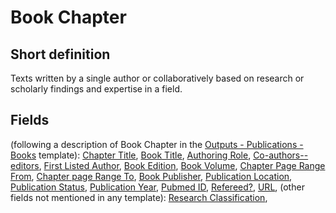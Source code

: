 # Book Chapter
## Short definition
Texts written by a single author or collaboratively based on research or scholarly findings and expertise in a field.
## Fields
(following a description of Book Chapter in the [Outputs - Publications - Books](../Templates/Outputs%20-%20Publications%20-%20Books.md) template):
[Chapter Title](../Object-Fields/Book%20Chapter/Chapter%20Title.md),
[Book Title](../Object-Fields/Book%20Chapter/Book%20Title.md),
[Authoring Role](../Object-Fields/Book%20Chapter/Authoring%20Role.md),
[Co-authors--editors](../Object-Fields/Book%20Chapter/Co-authors--editors.md),
[First Listed Author](../Object-Fields/Book%20Chapter/First%20Listed%20Author.md),
[Book Edition](../Object-Fields/Book%20Chapter/Book%20Edition.md),
[Book Volume](../Object-Fields/Book%20Chapter/Book%20Volume.md),
[Chapter Page Range From](../Object-Fields/Book%20Chapter/Chapter%20Page%20Range%20From.md),
[Chapter page Range To](../Object-Fields/Book%20Chapter/Chapter%20page%20Range%20To.md),
[Book Publisher](../Object-Fields/Book%20Chapter/Book%20Publisher.md),
[Publication Location](../Object-Fields/Book%20Chapter/Publication%20Location.md),
[Publication Status](../Object-Fields/Book%20Chapter/Publication%20Status.md),
[Publication Year](../Object-Fields/Book%20Chapter/Publication%20Year.md),
[Pubmed ID](../Object-Fields/Book%20Chapter/Pubmed%20ID.md),
[Refereed?](../Object-Fields/Book%20Chapter/Refereed.md),
[URL](../Object-Fields/Book%20Chapter/URL.md),
(other fields not mentioned in any template):
[Research Classification](../Object-Fields/Book%20Chapter/Research%20Classification.md),
